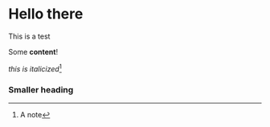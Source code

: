 # Hello there

This is a test

Some __content__!

_this is italicized_[^1]

### Smaller heading

[^1]: A note